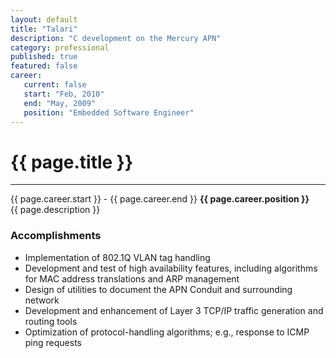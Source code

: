 ```yaml
---
layout: default
title: "Talari"
description: "C development on the Mercury APN"  
category: professional
published: true
featured: false
career:
   current: false
   start: "Feb, 2010"
   end: "May, 2009"
   position: "Embedded Software Engineer"
---
```


# {{ page.title }}
---
{{ page.career.start }} - {{ page.career.end }}  **{{ page.career.position }}**  
{{ page.description }}
### Accomplishments
* Implementation of 802.1Q VLAN tag handling
* Development and test of high availability features, including algorithms for MAC address translations and ARP management
* Design of utilities to document the APN Conduit and surrounding network
* Development and enhancement of Layer 3 TCP/IP traffic generation and routing tools
* Optimization of protocol-handling algorithms; e.g., response to ICMP ping requests
